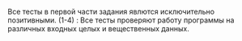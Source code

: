 Все тесты в первой части задания явлются исключительно позитивными.
(1-4) : Все тесты проверяют работу программы на различных входных целых и вещественных данных.